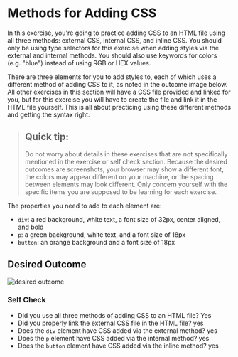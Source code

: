 # Methods for Adding CSS
In this exercise, you're going to practice adding CSS to an HTML file using all three methods: external CSS, internal CSS, and inline CSS. You should only be using type selectors for this exercise when adding styles via the external and internal methods. You should also use keywords for colors (e.g. "blue") instead of using RGB or HEX values.

There are three elements for you to add styles to, each of which uses a different method of adding CSS to it, as noted in the outcome image below. All other exercises in this section will have a CSS file provided and linked for you, but for this exercise you will have to create the file and link it in the HTML file yourself. This is all about practicing using these different methods and getting the syntax right.

> ## Quick tip:
> Do not worry about details in these exercises that are not specifically mentioned in the exercise or self check section. Because the desired outcomes are screenshots, your browser may show a different font, the colors may appear different on your machine, or the spacing between elements may look different. Only concern yourself with the specific items you are supposed to be learning for each exercise.

The properties you need to add to each element are:

* `div`: a red background, white text, a font size of 32px, center aligned, and bold
* `p`: a green background, white text, and a font size of 18px
* `button`: an orange background and a font size of 18px

## Desired Outcome
![desired outcome](./desired-outcome.png)


### Self Check
- Did you use all three methods of adding CSS to an HTML file? Yes
- Did you properly link the external CSS file in the HTML file? yes
- Does the `div` element have CSS added via the external method? yes
- Does the `p` element have CSS added via the internal method? yes
- Does the `button` element have CSS added via the inline method? yes
